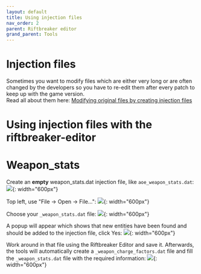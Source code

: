 ```yaml
---
layout: default
title: Using injection files 
nav_order: 2
parent: Riftbreaker editor
grand_parent: Tools
---
```


# Injection files
Sometimes you want to modify files which are either very long or are often changed by the developers so you have to re-edit them after every patch to keep up with the game version.  
Read all about them here: [Modifying original files by creating injection files](../../../modding-files/dat-files/modifying-original-files-by-creating-injection-files)

# Using injection files with the riftbreaker-editor
# Weapon_stats
Create an **empty** weapon_stats.dat injection file, like `aoe_weapon_stats.dat`:
![](../../../../assets/images/using-injection-files_1.png){: width="600px"}  

Top left, use "File -> Open -> File...":
![](../../../../assets/images/using-injection-files_2.png){: width="600px"}  

Choose your `_weapon_stats.dat` file:
![](../../../../assets/images/using-injection-files_3.png){: width="600px"}  

A popup will appear which shows that new entities have been found and should be added to the injection file, click Yes:
![](../../../../assets/images/using-injection-files_4.png){: width="600px"}  

Work around in that file using the Riftbreaker Editor and save it.
Afterwards, the tools will automatically create a `_weapon_charge_factors.dat` file and fill the `_weapon_stats.dat` file with the required information:
![](../../../../assets/images/using-injection-files_5.png){: width="600px"}  

